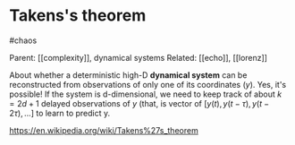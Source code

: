 # Takens's theorem

#chaos

Parent: [[complexity]], dynamical systems
Related: [[echo]], [[lorenz]]

About whether a deterministic high-D **dynamical system** can be reconstructed from observations of only one of its coordinates ($y$). Yes, it's possible! If the system is d-dimensional, we need to keep track of about $k = 2d+1$ delayed observations of $y$ (that, is vector of $[y(t), y(t-τ), y(t-2τ), ...]$ to learn to predict y.

https://en.wikipedia.org/wiki/Takens%27s_theorem